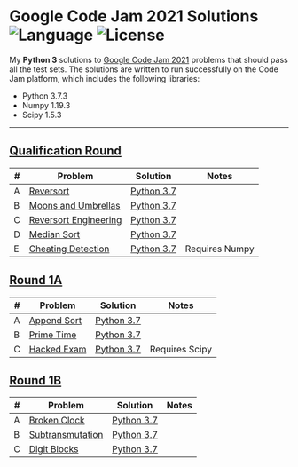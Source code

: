 # Google Code Jam 2021 Solutions ![Language](https://img.shields.io/badge/language-Python%203-orange) ![License](https://img.shields.io/github/license/theXYZT/codejam-2021)

My **Python 3** solutions to [Google Code Jam 2021](https://codingcompetitions.withgoogle.com/codejam/archive/2021) problems that should pass all the test sets. The solutions are written to run successfully on the Code Jam platform, which includes the following libraries:

 * Python 3.7.3
 * Numpy 1.19.3
 * Scipy 1.5.3

---

## [Qualification Round](https://codingcompetitions.withgoogle.com/codejam/round/000000000043580a)

| # | Problem | Solution | Notes |
|---|---------|----------|-------|
| A | [Reversort](https://codingcompetitions.withgoogle.com/codejam/round/000000000043580a/00000000006d0a5c) | [Python 3.7](https://github.com/theXYZT/codejam-2021/blob/master/Qualification%20Round/reversort.py) |  |
| B | [Moons and Umbrellas](https://codingcompetitions.withgoogle.com/codejam/round/000000000043580a/00000000006d1145) | [Python 3.7](https://github.com/theXYZT/codejam-2021/blob/master/Qualification%20Round/moons-and-umbrellas.py) |  |
| C | [Reversort Engineering](https://codingcompetitions.withgoogle.com/codejam/round/000000000043580a/00000000006d12d7) | [Python 3.7](https://github.com/theXYZT/codejam-2021/blob/master/Qualification%20Round/reversort-engineering.py) |  |
| D | [Median Sort](https://codingcompetitions.withgoogle.com/codejam/round/000000000043580a/00000000006d1284) | [Python 3.7](https://github.com/theXYZT/codejam-2021/blob/master/Qualification%20Round/median-sort.py) |  |
| E | [Cheating Detection](https://codingcompetitions.withgoogle.com/codejam/round/000000000043580a/00000000006d1155) | [Python 3.7](https://github.com/theXYZT/codejam-2021/blob/master/Qualification%20Round/cheating-detection.py) | Requires Numpy |


## [Round 1A](https://codingcompetitions.withgoogle.com/codejam/round/000000000043585d)

| # | Problem | Solution | Notes |
|---|---------|----------|-------|
| A | [Append Sort](https://codingcompetitions.withgoogle.com/codejam/round/000000000043585d/00000000007549e5) | [Python 3.7](https://github.com/theXYZT/codejam-2021/blob/master/Round%201A/append-sort.py) | |
| B | [Prime Time](https://codingcompetitions.withgoogle.com/codejam/round/000000000043585d/00000000007543d8) | [Python 3.7](https://github.com/theXYZT/codejam-2021/blob/master/Round%201A/prime-time.py) | |
| C | [Hacked Exam](https://codingcompetitions.withgoogle.com/codejam/round/000000000043585d/0000000000754750) | [Python 3.7](https://github.com/theXYZT/codejam-2021/blob/master/Round%201A/hacked-exam.py) | Requires Scipy |


## [Round 1B](https://codingcompetitions.withgoogle.com/codejam/round/0000000000435baf)

| # | Problem | Solution | Notes |
|---|---------|----------|-------|
| A | [Broken Clock](https://codingcompetitions.withgoogle.com/codejam/round/0000000000435baf/00000000007ae694) | [Python 3.7]() | |
| B | [Subtransmutation](https://codingcompetitions.withgoogle.com/codejam/round/0000000000435baf/00000000007ae4aa) | [Python 3.7]() | |
| C | [Digit Blocks](https://codingcompetitions.withgoogle.com/codejam/round/0000000000435baf/00000000007ae37b) | [Python 3.7]() |  |
